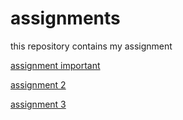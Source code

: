# assignments
this repository contains my assignment

[assignment important](https://github.com/u186069/assignments/blob/master/README.md)

[assignment 2](https://github.com/u186069/assignments/blob/master/assignment2.ipynb)

[assignment 3](https://github.com/u186069/assignments/blob/master/assignment3.ipynb)
